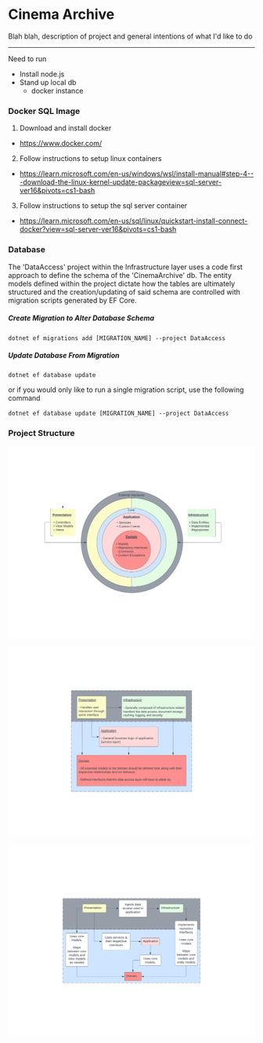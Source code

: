 # Cinema Archive

Blah blah, description of project and general intentions of what I'd like to do

----------


Need to run
- Install node.js
- Stand up local db
    - docker instance



### Docker SQL Image
1. Download and install docker
  - https://www.docker.com/
2. Follow instructions to setup linux containers
  - https://learn.microsoft.com/en-us/windows/wsl/install-manual#step-4---download-the-linux-kernel-update-packageview=sql-server-ver16&pivots=cs1-bash
3. Follow instructions to setup the sql server container
  - https://learn.microsoft.com/en-us/sql/linux/quickstart-install-connect-docker?view=sql-server-ver16&pivots=cs1-bash

### Database
The 'DataAccess' project within the Infrastructure layer uses a code first approach to define the schema of the 'CinemaArchive' db. The entity models defined within the project dictate how the tables are ultimately structured and the creation/updating of said schema are controlled with migration scripts generated by EF Core. 

##### Create Migration to Alter Database Schema
>
```
dotnet ef migrations add [MIGRATION_NAME] --project DataAccess
```

##### Update Database From Migration
```
dotnet ef database update
```

or if you would only like to run a single migration script, use the following command

```
dotnet ef database update [MIGRATION_NAME] --project DataAccess
```


### Project Structure

![Alt Text](./ProjectStructure_Onion.png)

![Alt Text](./DependencyDiagram.png)

![Alt Text](./Dependency_Behaviors.png)
